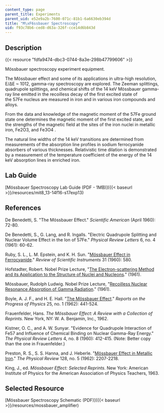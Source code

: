 ```yaml
---
content_type: page
parent_title: Experiments
parent_uid: e52e9a2b-7600-071c-81b1-6a6630eb394d
title: "M\xF6ssbauer Spectroscopy"
uid: f93c78b6-ced8-d63a-326f-cce14d6b843d
---
```


Description
-----------

{{< resource "fdfa9474-dbc3-0744-8a3e-298b47799606" >}}

Mössbauer spectroscopy experiment equipment.

The Mössbauer effect and some of its applications in ultra-high resolution, E/ΔE ~ 1012, gamma-ray spectroscopy are explored. The Zeeman splittings, quadrupole splittings, and chemical shifts of the 14 keV Mössbauer gamma-ray line emitted in the recoilless decay of the first excited state of the 57Fe nucleus are measured in iron and in various iron compounds and alloys.

From the data and knowledge of the magnetic moment of the 57Fe ground state one determines the magnetic moment of the first excited state, and the strengths of the magnetic field at the sites of the iron nuclei in metallic iron, Fe2O3, and Fe3O4 .

The natural line widths of the 14 keV transitions are determined from measurements of the absorption line profiles in sodium ferrocyanide absorbers of various thicknesses. Relativistic time dilation is demonstrated by a measurement of the temperature coefficient of the energy of the 14 keV absorption lines in enriched iron.

Lab Guide
---------

[Mössbauer Spectroscopy Lab Guide (PDF - 1MB)]({{< baseurl >}}/resources/mit8_13-14f16-s17exp13)

References
----------

De Benedetti, S. "The Mössbauer Effect." _Scientific American_ (April 1960): 72-80.

De Benedetti, S., G. Lang, and R. Ingalls. "Electric Quadrupole Splitting and Nuclear Volume Effect in the Ion of 57Fe." _Physical Review Letters_ 6, no. 4 (1961): 60-62.

Ruby, S. L., L. M. Epstein, and K. H. Sun. "[Mössbauer Effect in Ferrocyanide](https://aip.scitation.org/doi/10.1063/1.1931262)." _Review of Scientific Instruments_ 31 (1960): 580.

Hofstadter, Robert. Nobel Prize Lecture, "[The Electron-scattering Method and its Application to the Structure of Nuclei and Nucleons](https://www.nobelprize.org/prizes/physics/1961/hofstadter/lecture/)." (1961).

Mössbauer, Rudolph Ludwig. Nobel Prize Lecture, "[Recoilless Nuclear Resonance Absorption of Gamma Radiation](https://www.nobelprize.org/prizes/physics/1961/mossbauer/lecture/)." (1961).

Boyle, A. J. F., and H. E. Hall. "[The Mössbauer Effect](http://iopscience.iop.org/article/10.1088/0034-4885/25/1/311/meta)." _Reports on the Progress of Physics_ 25, no. 1 (1962): 441-524.

Frauenfelder, Hans. _The Mössbauer Effect: A Review with a Collection of Reprints._ New York, NY: W. A. Benjamin, Inc., 1962.

Kistner, O. C., and A. W. Sunyar. "Evidence for Quadrupole Interaction of Fe57 and Influence of Chemical Binding on Nuclear Gamma-Ray Energy." _The Physical Review Letters_ 4, no. 8 (1960): 412-415. (Note: Better copy than the one in Frauenfelder.)

Preston, R. S., S. S. Hanna, and J. Heberle. "[Mössbauer Effect in Metallic Iron](https://journals.aps.org/pr/abstract/10.1103/PhysRev.128.2207)." _The Physical Review_ 128, no. 5 (1962): 2207-2218.

King, J., ed. _Mössbauer Effect: Selected Reprints_. New York: American Institute of Physics for the American Association of Physics Teachers, 1963.

Selected Resource
-----------------

[Mössbauer Spectroscopy Schematic (PDF)]({{< baseurl >}}/resources/mossbauer_amplifier)